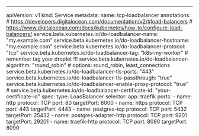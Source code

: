 ---
apiVersion: v1
kind: Service
metadata:
  name: tcp-loadbalancer
  annotations:
    # https://developers.digitalocean.com/documentation/v2/#load-balancers
    # https://www.digitalocean.com/docs/kubernetes/how-to/configure-load-balancers/
    service.beta.kubernetes.io/do-loadbalancer-name: "my.example.com"
    service.beta.kubernetes.io/do-loadbalancer-hostname: "my.example.com"
    service.beta.kubernetes.io/do-loadbalancer-protocol: "tcp"
    service.beta.kubernetes.io/do-loadbalancer-tag: "k8s-my-worker"     # remember tag your droplet !!!
    service.beta.kubernetes.io/do-loadbalancer-algorithm: "round_robin" # options: round_robin, least_connections
    service.beta.kubernetes.io/do-loadbalancer-tls-ports: "443"
    service.beta.kubernetes.io/do-loadbalancer-tls-passthrough: "true"
    service.beta.kubernetes.io/do-loadbalancer-enable-proxy-protocol: "true"
    # service.beta.kubernetes.io/do-loadbalancer-certificate-id: "your-certificate-id"
spec:
  type: LoadBalancer
  selector:
    app: traefik
  ports:
    - name: http
      protocol: TCP
      port: 80
      targetPort: 8000
    - name: https
      protocol: TCP
      port: 443
      targetPort: 4443
    - name: postgres-tcp
      protocol: TCP
      port: 5432
      targetPort: 25432
    - name: postgres-adapter-http
      protocol: TCP
      port: 9201
      targetPort: 29201
    - name: traefik-http
      protocol: TCP
      port: 8090
      targetPort: 8090